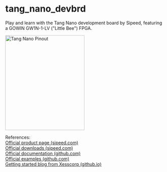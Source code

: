 # tang_nano_devbrd
Play and learn with the Tang Nano development board by Sipeed, featuring a GOWIN GW1N-1-LV ("Little Bee") FPGA.  

<img src="https://xess.com/tang_nano_user/docs/_site/images/nano_pinout/pinout.png" alt="Tang Nano Pinout" width="250" height="300">


References:  
[Official product page (sipeed.com)](https://www.seeedstudio.com/Sipeed-Tang-Nano-FPGA-board-powered-by-GW1N-1-FPGA-p-4304.html)  
[Official downloads (sipeed.com)](http://dl.sipeed.com/TANG/Nano)  
[Official documentation (github.com)](https://github.com/sipeed/Tang-Nano-Doc)  
[Official examples (github.com)](https://github.com/sipeed/Tang-Nano-examples)  
[Getting started blog from Xesscorp (github.io)](https://xesscorp.github.io/tang_nano_user/docs/_site)  
